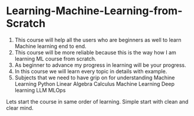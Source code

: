 # Learning-Machine-Learning-from-Scratch

1. This course will help all the users who are beginners as well to learn Machine learning end to end.
2. This course will be more reliable because this is the way how I am learning ML course from scratch.
3. As beginner to advance my progress in learning will be your progress.
4. In this course we will learn every topic in details with example.
5. Subjects that we need to have grip on for understanding Machine Learning
    Python
    Linear Algebra
    Calculus
    Machine Learning
    Deep learning
    LLM
    MLOps

Lets start the course in same order of learning.
Simple start with clean and clear mind.
